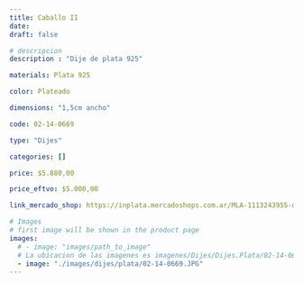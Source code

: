 ```yaml
---
title: Caballo II
date: 
draft: false

# descripcion
description : "Dije de plata 925"

materials: Plata 925

color: Plateado

dimensions: "1,5cm ancho"

code: 02-14-0669

type: "Dijes"

categories: []

price: $5.880,00

price_eftvo: $5.000,00

link_mercado_shop: https://inplata.mercadoshops.com.ar/MLA-1113243955-dije-plata-caballo-ii-_JM

# Images
# first image will be shown in the product page
images:
  # - image: "images/path_to_image"
  # La ubicacion de las imagenes es imagenes/Dijes/Dijes.Plata/02-14-0669-caballo-ii
  - image: "./images/dijes/plata/02-14-0669.JPG"
---
```

